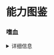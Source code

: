 # 能力图鉴

### 嗜血
<details>
<summary>详细信息</summary> 
  
- 生命值低于A%时，将普通攻击造成的伤害的B%转化为生命值 <br> 
  
等级|变量A|变量B
--|:--:|:--
Lv.1（I）|20-25|10-15|
Lv.2（II）|25-30|15-20|
Lv.3（II）|35-35|20-25|
Lv.4（II）|35-40|25-30|
Lv.5（II）|40-45|30-35|
<br> 

***
</details>
